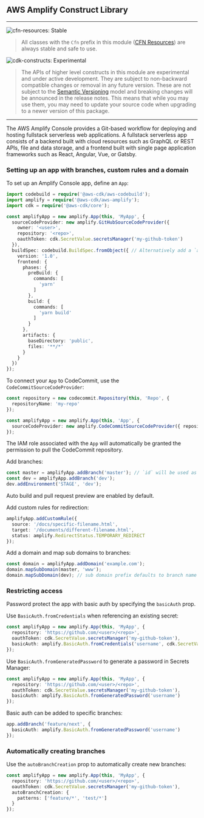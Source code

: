 ## AWS Amplify Construct Library
<!--BEGIN STABILITY BANNER-->
---

![cfn-resources: Stable](https://img.shields.io/badge/cfn--resources-stable-success.svg?style=for-the-badge)

> All classes with the `Cfn` prefix in this module ([CFN Resources](https://docs.aws.amazon.com/cdk/latest/guide/constructs.html#constructs_lib)) are always stable and safe to use.

![cdk-constructs: Experimental](https://img.shields.io/badge/cdk--constructs-experimental-important.svg?style=for-the-badge)

> The APIs of higher level constructs in this module are experimental and under active development. They are subject to non-backward compatible changes or removal in any future version. These are not subject to the [Semantic Versioning](https://semver.org/) model and breaking changes will be announced in the release notes. This means that while you may use them, you may need to update your source code when upgrading to a newer version of this package.

---
<!--END STABILITY BANNER-->

The AWS Amplify Console provides a Git-based workflow for deploying and hosting fullstack serverless web applications. A fullstack serverless app consists of a backend built with cloud resources such as GraphQL or REST APIs, file and data storage, and a frontend built with single page application frameworks such as React, Angular, Vue, or Gatsby.

### Setting up an app with branches, custom rules and a domain
To set up an Amplify Console app, define an `App`:
```ts
import codebuild = require('@aws-cdk/aws-codebuild');
import amplify = require('@aws-cdk/aws-amplify');
import cdk = require('@aws-cdk/core');

const amplifyApp = new amplify.App(this, 'MyApp', {
  sourceCodeProvider: new amplify.GitHubSourceCodeProvider({
    owner: '<user>',
    repository: '<repo>',
    oauthToken: cdk.SecretValue.secretsManager('my-github-token')
  }),
  buildSpec: codebuild.BuildSpec.fromObject({ // Alternatively add a `amplify.yml` to the repo
    version: '1.0',
    frontend: {
      phases: {
        preBuild: {
          commands: [
            'yarn'
          ]
        },
        build: {
          commands: [
            'yarn build'
          ]
        }
      },
      artifacts: {
        baseDirectory: 'public',
        files: '**/*'
      }
    }
  })
});
```

To connect your `App` to CodeCommit, use the `CodeCommitSourceCodeProvider`:
```ts
const repository = new codecommit.Repository(this, 'Repo', {
  repositoryName: 'my-repo'
});

const amplifyApp = new amplify.App(this, 'App', {
  sourceCodeProvider: new amplify.CodeCommitSourceCodeProvider({ repository })
});
```

The IAM role associated with the `App` will automatically be granted the permission
to pull the CodeCommit repository.

Add branches:
```ts
const master = amplifyApp.addBranch('master'); // `id` will be used as repo branch name
const dev = amplifyApp.addBranch('dev');
dev.addEnvironment('STAGE', 'dev');
```
Auto build and pull request preview are enabled by default.

Add custom rules for redirection:
```ts
amplifyApp.addCustomRule({
  source: '/docs/specific-filename.html',
  target: '/documents/different-filename.html',
  status: amplify.RedirectStatus.TEMPORARY_REDIRECT
});
```

Add a domain and map sub domains to branches:
```ts
const domain = amplifyApp.addDomain('example.com');
domain.mapSubDomain(master, 'www');
domain.mapSubDomain(dev); // sub domain prefix defaults to branch name
```

### Restricting access
Password protect the app with basic auth by specifying the `basicAuth` prop.

Use `BasicAuth.fromCredentials` when referencing an existing secret:
```ts
const amplifyApp = new amplify.App(this, 'MyApp', {
  repository: 'https://github.com/<user>/<repo>',
  oauthToken: cdk.SecretValue.secretsManager('my-github-token'),
  basicAuth: amplify.BasicAuth.fromCredentials('username', cdk.SecretValue.secretsManager('my-github-token'))
});
```

Use `BasicAuth.fromGeneratedPassword` to generate a password in Secrets Manager:
```ts
const amplifyApp = new amplify.App(this, 'MyApp', {
  repository: 'https://github.com/<user>/<repo>',
  oauthToken: cdk.SecretValue.secretsManager('my-github-token'),
  basicAuth: amplify.BasicAuth.fromGeneratedPassword('username')
});
```

Basic auth can be added to specific branches:
```ts
app.addBranch('feature/next', {
  basicAuth: amplify.BasicAuth.fromGeneratedPassword('username')
});
```

### Automatically creating branches
Use the `autoBranchCreation` prop to automatically create new branches:
```ts
const amplifyApp = new amplify.App(this, 'MyApp', {
  repository: 'https://github.com/<user>/<repo>',
  oauthToken: cdk.SecretValue.secretsManager('my-github-token'),
  autoBranchCreation: {
    patterns: ['feature/*', 'test/*']
  }
});
```
